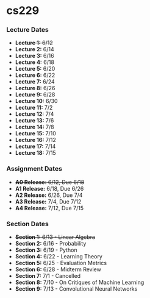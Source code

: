 # cs229
### Lecture Dates

- ~~**Lecture 1:** 6/12~~
- **Lecture 2:** 6/14
- **Lecture 3:** 6/16
- **Lecture 4:** 6/18
- **Lecture 5:** 6/20
- **Lecture 6:** 6/22
- **Lecture 7:** 6/24
- **Lecture 8:** 6/26
- **Lecture 9:** 6/28
- **Lecture 10:** 6/30
- **Lecture 11:** 7/2
- **Lecture 12:** 7/4
- **Lecture 13:** 7/6
- **Lecture 14:** 7/8
- **Lecture 15:** 7/10
- **Lecture 16:** 7/12
- **Lecture 17:** 7/14
- **Lecture 18:** 7/15

### Assignment Dates

- ~~**A0 Release:** 6/12, Due 6/18~~
- **A1 Release:** 6/18, Due 6/26
- **A2 Release:** 6/26, Due 7/4
- **A3 Release:** 7/4, Due 7/12
- **A4 Release:** 7/12, Due 7/15

### Section Dates

- ~~**Section 1:** 6/13 - Linear Algebra~~
- **Section 2:** 6/16 - Probability
- **Section 3:** 6/19 - Python
- **Section 4:** 6/22 - Learning Theory
- **Section 5:** 6/25 - Evaluation Metrics
- **Section 6:** 6/28 - Midterm Review
- **Section 7:** 7/1 - Cancelled
- **Section 8:** 7/10 - On Critiques of Machine Learning
- **Section 9:** 7/13 - Convolutional Neural Networks
